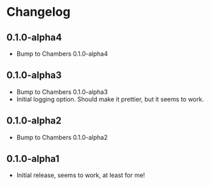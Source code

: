 # Changelog

##

## 0.1.0-alpha4
 - Bump to Chambers 0.1.0-alpha4

## 0.1.0-alpha3
 - Bump to Chambers 0.1.0-alpha3
 - Initial logging option. Should make it prettier, but it seems to work.

## 0.1.0-alpha2
 - Bump to Chambers 0.1.0-alpha2

## 0.1.0-alpha1

- Initial release, seems to work, at least for me!